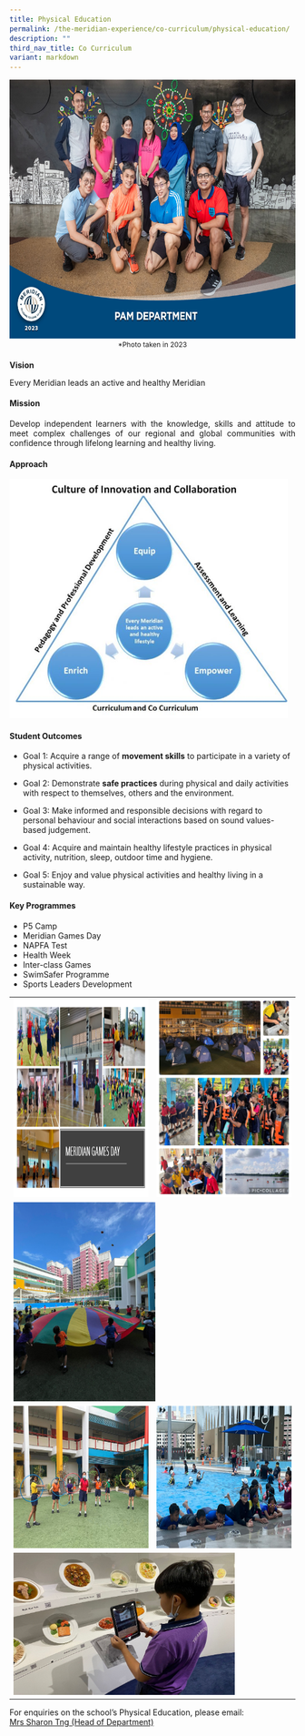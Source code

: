 ```yaml
---
title: Physical Education
permalink: /the-meridian-experience/co-curriculum/physical-education/
description: ""
third_nav_title: Co Curriculum
variant: markdown
---
```

<img src="/images/Our%20Staff/2023%20Dept%20Photos/PAM__Formal_min.jpg" style="width:650px;height:455px;float:center">
<p style="margin-bottom:0; margin-top:0; font-size: 12px; text-align:center;">*Photo taken in 2023</p>

<h4 style="margin-bottom:0; margin-top:1;"> Vision</h4>

<p>Every Meridian leads an active and healthy Meridian</p>

#### Mission
<p align="justify">Develop independent learners with the knowledge, skills and attitude to meet complex challenges of our regional and global communities with confidence through lifelong learning and healthy living.</p>

#### Approach

<img src="/images/The%20Meridian%20Experience/PE%20Dept/PE-Approach-720x616.jpg" style="width:490px;height:420px;float:center">

#### Student Outcomes
*   Goal 1: Acquire a range of&nbsp;<b>movement skills</b>&nbsp;to participate in a variety of physical activities.  
    
*   Goal 2: Demonstrate&nbsp;<b>safe practices</b>&nbsp;during physical and daily activities with respect to themselves, others and the environment.  
    
*   Goal 3: Make informed and responsible decisions with regard to personal behaviour and social interactions based on sound values-based judgement.  
    
*   Goal 4: Acquire and maintain healthy lifestyle practices in physical activity, nutrition, sleep, outdoor time and hygiene.  

*   Goal 5: Enjoy and value physical activities and healthy living in a sustainable way. 
    

#### Key Programmes
*   P5 Camp  
*   Meridian Games  Day
*   NAPFA Test  
*   Health Week  
*   Inter-class Games  
*   SwimSafer Programme
*   Sports Leaders Development


<table style="width:100%">
  <tbody>
		<tr><td><img src="/images/The%20Meridian%20Experience/PE%20Dept/2024_PE1.png" style="width:350px;height:350px;float:center"></td>
    <td><img src="/images/The%20Meridian%20Experience/PE%20Dept/2024_PE2.png" style="width:350px;height:350px;float:center"></td>
	</tr>
	<tr>
    <td colspan="2"><img src="/images/The%20Meridian%20Experience/PE%20Dept/2023/Recess%20Play%203.jpg" style="width:250px;height:350px;float:center"></td>
	</tr>
	<tr>
    <td><img src="/images/The%20Meridian%20Experience/PE%20Dept/2023/Recess%20play%201.jpg" style="width:450px;height:250px;float:center"></td>
    <td><img src="/images/The%20Meridian%20Experience/PE%20Dept/2024_PE5.png" style="width:450px;height:250px;float:center"></td>
	</tr>
	<tr>
    <td colspan="2"><img src="/images/The%20Meridian%20Experience/PE%20Dept/2024_PE6.png" style="width:390px;height:250px;float:center"></td>
	</tr>
</tbody></table>


 For enquiries on the school’s Physical Education, please email:<br>
<a href="mailto:ng_ye_chin_sharon@moe.edu.sg">Mrs Sharon Tng (Head of Department)</a>